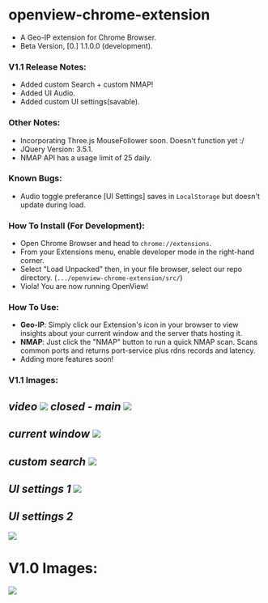 # openview-chrome-extension
- A Geo-IP extension for Chrome Browser.
- Beta Version, [0.] 1.1.0.0 (development).

### V1.1 Release Notes:
- Added custom Search + custom NMAP!
- Added UI Audio.
- Added custom UI settings(savable).

### Other Notes:
- Incorporating Three.js MouseFollower soon. Doesn't function yet :/
- JQuery Version: 3.5.1.
- NMAP API has a usage limit of 25 daily.

### Known Bugs:
- Audio toggle preferance [UI Settings] saves in `LocalStorage` but doesn't update during load.

### How To Install (For Development):
- Open Chrome Browser and head to `chrome://extensions`.
- From your Extensions menu, enable developer mode in the right-hand corner.
- Select "Load Unpacked" then, in your file browser, select our repo directory. (`.../openview-chrome-extension/src/`)
- Viola! You are now running OpenView!

### How To Use:
- **Geo-IP**: Simply click our Extension's icon in your browser to view insights about your current window and the server thats hosting it.
- **NMAP**: Just click the "NMAP" button to run a quick NMAP scan. Scans common ports and returns port-service plus rdns records and latency.
- Adding more features soon!

### V1.1 Images:

*video*
![](https://www.youtube.com/embed/bbp3e5V5fzY)
*closed - main*
![](https://cdn.discordapp.com/attachments/635539301790384171/717634580252983436/1.png)
----
*current window*
![](https://cdn.discordapp.com/attachments/635539301790384171/717634582744399882/2.png)
----
*custom search*
![](https://cdn.discordapp.com/attachments/635539301790384171/717634584002428938/3.png)
----
*UI settings 1*
![](https://cdn.discordapp.com/attachments/635539301790384171/717634586238124112/4.png)
----
*UI settings 2*
----
![](https://cdn.discordapp.com/attachments/635539301790384171/717634588033286174/5.png)

# V1.0 Images:
![](https://cdn.discordapp.com/attachments/635539301790384171/716817305811550248/asdfasadgfhfasf.png)
